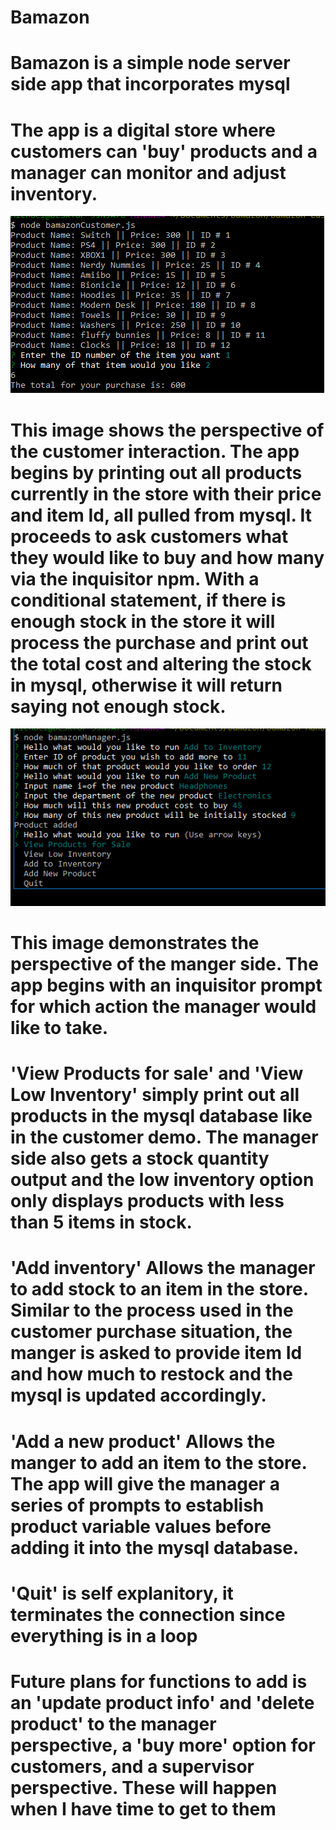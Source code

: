 # Bamazon

# Bamazon is a simple node server side app that incorporates mysql

# The app is a digital store where customers can 'buy' products and a manager can monitor and adjust inventory.

![demo of customer perspective](./customer.png)

# This image shows the perspective of the customer interaction. The app begins by printing out all products currently in the store with their price and item Id, all pulled from mysql. It proceeds to ask customers what they would like to buy and how many via the inquisitor npm. With a conditional statement, if there is enough stock in the store it will process the purchase and print out the total cost and altering the stock in mysql, otherwise it will return saying not enough stock.

![demo of manager perspective](./manager.png)

# This image demonstrates the perspective of the manger side. The app begins with an inquisitor prompt for which action the manager would like to take.

  # 'View Products for sale' and 'View Low Inventory' simply print out all products in the mysql database like in the customer demo. The manager side also gets a stock quantity output and the low inventory option only displays products with less than 5 items in stock.
  # 'Add inventory' Allows the manager to add stock to an item in the store. Similar to the process used in the customer purchase situation, the manger is asked to provide item Id and how much to restock and the mysql is updated accordingly.
  # 'Add a new product' Allows the manger to add an item to the store. The app will give the manager a series of prompts to establish product variable values before adding it into the mysql database.
  # 'Quit' is self explanitory, it terminates the connection since everything is in a loop
  
  
  # Future plans for functions to add is an 'update product info' and 'delete product' to the manager perspective, a 'buy more' option for customers, and a supervisor perspective. These will happen when I have time to get to them 
